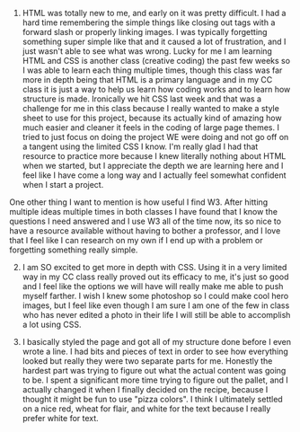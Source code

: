 1) HTML was totally new to me, and early on it was pretty difficult. I had a hard time remembering the simple things like closing out tags with a forward slash or properly linking images. I was typically forgetting something super simple like that and it caused a lot of frustration, and I just wasn't able to see what was wrong. Lucky for me I am learning HTML and CSS is another class (creative coding) the past few weeks so I was able to learn each thing multiple times, though this class was far more in depth being that HTML is a primary language and in my CC class it is just a way to help us learn how coding works and to learn how structure is made. Ironically we hit CSS last week and that was a challenge for me in this class because I really wanted to make a style sheet to use for this project, because its actually kind of amazing how much easier and cleaner it feels in the coding of large page themes. I tried to just focus on doing the project WE were doing and not go off on a tangent using the limited CSS I know. I'm really glad I had that resource to practice more because I knew literally nothing about HTML when we started, but I appreciate the depth we are learning here and I feel like I have come a long way and I actually feel somewhat confident when I start a project.

One other thing I want to mention is how useful I find W3. After hitting multiple ideas multiple times in both classes I have found that I know the questions I need answered and I use W3 all of the time now, its so nice to have a resource available without having to bother a professor, and I love that I feel like I can research on my own if I end up with a problem or forgetting something really simple.

2) I am SO excited to get more in depth with CSS. Using it in a very limited way in my CC class really proved out its efficacy to me, it's just so good and I feel like the options we will have will really make me able to push myself farther. I wish I knew some photoshop so I could make cool hero images, but I feel like even though I am sure I am one of the few in class who has never edited a photo in their life I will still be able to accomplish a lot using CSS.

3) I basically styled the page and got all of my structure done before I even wrote a line. I had bits and pieces of text in order to see how everything looked but really they were two separate parts for me. Honestly the hardest part was trying to figure out what the actual content was going to be. I spent a significant more time trying to figure out the pallet, and I actually changed it when I finally decided on the recipe, because I thought it might be fun to use "pizza colors". I think I ultimately settled on a nice red, wheat for flair, and white for the text because I really prefer white for text. 
